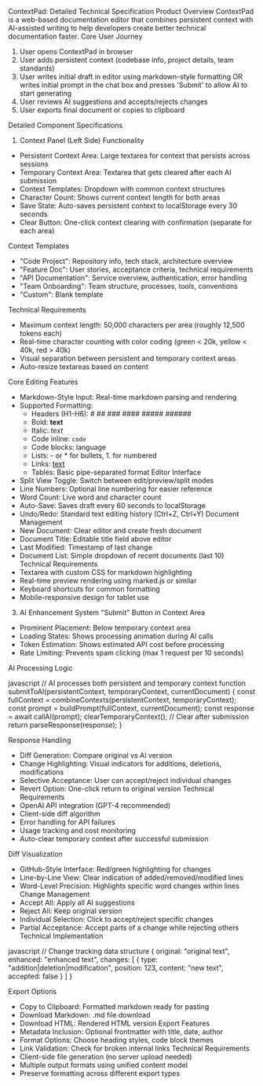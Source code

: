 ContextPad: Detailed Technical Specification
Product Overview
ContextPad is a web-based documentation editor that combines persistent context with AI-assisted writing to help developers create better technical documentation faster.
Core User Journey
1. User opens ContextPad in browser
2. User adds persistent context (codebase info, project details, team standards)
3. User writes initial draft in editor using markdown-style formatting OR writes initial prompt in the chat box and presses 'Submit' to allow AI to start generating
4. User reviews AI suggestions and accepts/rejects changes
5. User exports final document or copies to clipboard

Detailed Component Specifications
1. Context Panel (Left Side)
Functionality
* Persistent Context Area: Large textarea for context that persists across sessions
* Temporary Context Area: Textarea that gets cleared after each AI submission
* Context Templates: Dropdown with common context structures
* Character Count: Shows current context length for both areas
* Save State: Auto-saves persistent context to localStorage every 30 seconds
* Clear Button: One-click context clearing with confirmation (separate for each area)

Context Templates

- "Code Project": Repository info, tech stack, architecture overview
- "Feature Doc": User stories, acceptance criteria, technical requirements  
- "API Documentation": Service overview, authentication, error handling
- "Team Onboarding": Team structure, processes, tools, conventions
- "Custom": Blank template

Technical Requirements
* Maximum context length: 50,000 characters per area (roughly 12,500 tokens each)
* Real-time character counting with color coding (green < 20k, yellow < 40k, red > 40k)
* Visual separation between persistent and temporary context areas
* Auto-resize textareas based on content

Core Editing Features
* Markdown-Style Input: Real-time markdown parsing and rendering
* Supported Formatting:
    * Headers (H1-H6): # ## ### #### ##### ######
    * Bold: **text**
    * Italic: *text*
    * Code inline: `code`
    * Code blocks: language
    * Lists: - or * for bullets, 1. for numbered
    * Links: [text](url)
    * Tables: Basic pipe-separated format
Editor Interface
* Split View Toggle: Switch between edit/preview/split modes
* Line Numbers: Optional line numbering for easier reference
* Word Count: Live word and character count
* Auto-Save: Saves draft every 60 seconds to localStorage
* Undo/Redo: Standard text editing history (Ctrl+Z, Ctrl+Y)
Document Management
* New Document: Clear editor and create fresh document
* Document Title: Editable title field above editor
* Last Modified: Timestamp of last change
* Document List: Simple dropdown of recent documents (last 10)
Technical Requirements
* Textarea with custom CSS for markdown highlighting
* Real-time preview rendering using marked.js or similar
* Keyboard shortcuts for common formatting
* Mobile-responsive design for tablet use

3. AI Enhancement System
"Submit" Button in Context Area
* Prominent Placement: Below temporary context area
* Loading States: Shows processing animation during AI calls
* Token Estimation: Shows estimated API cost before processing
* Rate Limiting: Prevents spam clicking (max 1 request per 10 seconds)

AI Processing Logic

javascript
// AI processes both persistent and temporary context
function submitToAI(persistentContext, temporaryContext, currentDocument) {
  const fullContext = combineContexts(persistentContext, temporaryContext);
  const prompt = buildPrompt(fullContext, currentDocument);
  const response = await callAI(prompt);
  clearTemporaryContext(); // Clear after submission
  return parseResponse(response);
}

Response Handling
* Diff Generation: Compare original vs AI version
* Change Highlighting: Visual indicators for additions, deletions, modifications
* Selective Acceptance: User can accept/reject individual changes
* Revert Option: One-click return to original version
Technical Requirements
* OpenAI API integration (GPT-4 recommended)
* Client-side diff algorithm
* Error handling for API failures
* Usage tracking and cost monitoring
* Auto-clear temporary context after successful submission

Diff Visualization
* GitHub-Style Interface: Red/green highlighting for changes
* Line-by-Line View: Clear indication of added/removed/modified lines
* Word-Level Precision: Highlights specific word changes within lines
Change Management
* Accept All: Apply all AI suggestions
* Reject All: Keep original version
* Individual Selection: Click to accept/reject specific changes
* Partial Acceptance: Accept parts of a change while rejecting others
Technical Implementation


javascript
// Change tracking data structure
{
  original: "original text",
  enhanced: "enhanced text", 
  changes: [
    {
      type: "addition|deletion|modification",
      position: 123,
      content: "new text",
      accepted: false
    }
  ]
}

Export Options
* Copy to Clipboard: Formatted markdown ready for pasting
* Download Markdown: .md file download
* Download HTML: Rendered HTML version
Export Features
* Metadata Inclusion: Optional frontmatter with title, date, author
* Format Options: Choose heading styles, code block themes
* Link Validation: Check for broken internal links
Technical Requirements
* Client-side file generation (no server upload needed)
* Multiple output formats using unified content model
* Preserve formatting across different export types
